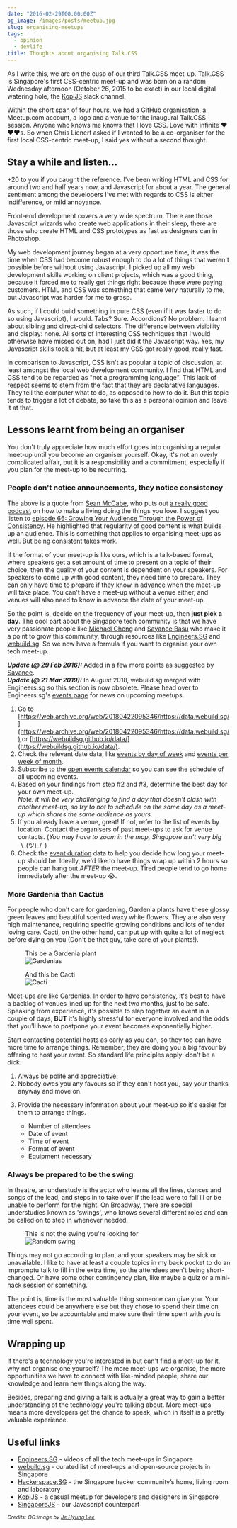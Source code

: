 ```yaml
---
date: "2016-02-29T00:00:00Z"
og_image: /images/posts/meetup.jpg
slug: organising-meetups
tags:
  - opinion
  - devlife
title: Thoughts about organising Talk.CSS
---
```


As I write this, we are on the cusp of our third Talk.CSS meet-up. Talk.CSS is Singapore's first CSS-centric meet-up and was born on a random Wednesday afternoon (October 26, 2015 to be exact) in our local digital watering hole, the [KopiJS](http://kopijs.org/) slack channel.

Within the short span of four hours, we had a GitHub organisation, a Meetup.com account, a logo and a venue for the inaugural Talk.CSS session. Anyone who knows me knows that I love CSS. Love with infinite <span class="emoji" role="img" tabindex="0" aria-label="red heart">&#x2764;&#xFE0F;</span><span class="emoji" role="img" tabindex="0" aria-label="red heart">&#x2764;&#xFE0F;</span><span class="emoji" role="img" tabindex="0" aria-label="red heart">&#x2764;&#xFE0F;</span>s. So when Chris Lienert asked if I wanted to be a co-organiser for the first local CSS-centric meet-up, I said yes without a second thought.

## Stay a while and listen...

+20 to you if you caught the reference. I've been writing HTML and CSS for around two and half years now, and Javascript for about a year. The general sentiment among the developers I've met with regards to CSS is either indifference, or mild annoyance.

Front-end development covers a very wide spectrum. There are those Javascript wizards who create web applications in their sleep, there are those who create HTML and CSS prototypes as fast as designers can in Photoshop.

My web development journey began at a very opportune time, it was the time when CSS had become robust enough to do a lot of things that weren't possible before without using Javascript. I picked up all my web development skills working on client projects, which was a good thing, because it forced me to really get things right because these were paying customers. HTML and CSS was something that came very naturally to me, but Javascript was harder for me to grasp.

As such, if I could build something in pure CSS (even if it was faster to do so using Javascript), I would. Tabs? Sure. Accordions? No problem. I learnt about sibling and direct-child selectors. The difference between visibility and display: none. All sorts of interesting CSS techniques that I would otherwise have missed out on, had I just did it the Javascript way. Yes, my Javascript skills took a hit, but at least my CSS got really good, really fast.

In comparison to Javascript, CSS isn't as popular a topic of discussion, at least amongst the local web development community. I find that HTML and CSS tend to be regarded as "not a programming language". This lack of respect seems to stem from the fact that they are declarative languages. They tell the computer what to do, as opposed to how to do it. But this topic tends to trigger a lot of debate, so take this as a personal opinion and leave it at that.

## Lessons learnt from being an organiser

You don't truly appreciate how much effort goes into organising a regular meet-up until you become an organiser yourself. Okay, it's not an overly complicated affair, but it is a responsibility and a commitment, especially if you plan for the meet-up to be recurring.

### People don't notice announcements, they notice consistency

The above is a quote from [Sean McCabe](http://seanwes.com/), who puts out [a really good podcast](http://seanwes.com/podcast/) on how to make a living doing the things you love. I suggest you listen to [episode 66: Growing Your Audience Through the Power of Consistency](http://seanwes.com/podcast/066-growing-your-audience-through-the-power-of-consistency/). He highlighted that regularity of good content is what builds up an audience. This is something that applies to organising meet-ups as well. But being consistent takes work.

If the format of your meet-up is like ours, which is a talk-based format, where speakers get a set amount of time to present on a topic of their choice, then the quality of your content is dependent on your speakers. For speakers to come up with good content, they need time to prepare. They can only have time to prepare if they know in advance when the meet-up will take place. You can't have a meet-up without a venue either, and venues will also need to know in advance the date of your meet-up.

So the point is, decide on the frequency of your meet-up, then **just pick a day**. The cool part about the Singapore tech community is that we have very passionate people like [Michael Cheng](https://twitter.com/coderkungfu) and [Sayanee Basu](https://sayan.ee/) who make it a point to grow this community, through resources like [Engineers.SG](https://engineers.sg/) and [webuild.sg](https://github.com/webuildsg/webuild). So we now have a formula if you want to organise your own tech meet-up.

**_Update (@ 29 Feb 2016):_** Added in a few more points as suggested by [Sayanee](https://sayan.ee/).  
**_Update (@ 21 Mar 2019):_** In August 2018, webuild.sg merged with Engineers.sg so this section is now obsolete. Please head over to Engineers.sg's [events page](https://engineers.sg/events/) for news on upcoming meetups.

1. Go to [https://web.archive.org/web/20180422095346/https://data.webuild.sg/](https://web.archive.org/web/20180422095346/https://data.webuild.sg/) or [https://webuildsg.github.io/data/](https://webuildsg.github.io/data/).
2. Check the relevant date data, like [events by day of week](https://web.archive.org/web/20180810120142/http://data.webuild.sg/dataset/events-per-day-of-week/) and [events per week of month](https://web.archive.org/web/20180731134319/https://data.webuild.sg/dataset/events-per-week-of-month/).
3. Subscribe to the [open events calendar](https://engineers.sg/events/) so you can see the schedule of all upcoming events.
4. Based on your findings from step #2 and #3, determine the best day for your own meet-up.  
   _Note: it will be very challenging to find a day that doesn't clash with another meet-up, so try to not to schedule on the same day as a meet-up which shares the same audience as yours_.
5. If you already have a venue, great! If not, refer to the list of events by location. Contact the organisers of past meet-ups to ask for venue contacts. (_You may have to zoom in the map, Singapore isn't very big_ <span class="kaomoji">¯\\\_(ツ)\_/¯</span>)
6. Check the [event duration](https://web.archive.org/web/20180804091910/https://data.webuild.sg/dataset/events-per-duration/) data to help you decide how long your meet-up should be. Ideally, we'd like to have things wrap up within 2 hours so people can hang out _AFTER_ the meet-up. Tired people tend to go home immediately after the meet-up <span class="emoji" role="img" tabindex="0" aria-label="loudly crying face">&#x1F62D;</span>.

### More Gardenia than Cactus

For people who don't care for gardening, Gardenia plants have these glossy green leaves and beautiful scented waxy white flowers. They are also very high maintenance, requiring specific growing conditions and lots of tender loving care. Cacti, on the other hand, can put up with quite a lot of neglect before dying on you (Don't be that guy, take care of your plants!).

<div class="figure-wrapper">
  <figure class="multiple">
    <figcaption>This be a Gardenia plant</figcaption>
    <img
      src="/images/posts/organiser/gardenia.jpg"
      srcset="/images/posts/organiser/gardenia@2x.jpg 2x"
      alt="Gardenias"
    />
  </figure>
  <figure class="multiple">
    <figcaption>And this be Cacti</figcaption>
    <img
      src="/images/posts/organiser/cactus.jpg"
      srcset="/images/posts/organiser/cactus@2x.jpg 2x"
      alt="Cacti"
    />
  </figure>
</div>

Meet-ups are like Gardenias. In order to have consistency, it's best to have a backlog of venues lined up for the next two months, just to be safe. Speaking from experience, it's possible to slap together an event in a couple of days, **BUT** it's highly stressful for everyone involved and the odds that you'll have to postpone your event becomes exponentially higher.

Start contacting potential hosts as early as you can, so they too can have more time to arrange things. Remember, they are doing you a big favour by offering to host your event. So standard life principles apply: don't be a dick.

1. Always be polite and appreciative.
2. Nobody owes you any favours so if they can't host you, say your thanks anyway and move on.
3. <p class="no-margin">
     Provide the necessary information about your meet-up so it's easier for them to arrange things.
   </p>
   <ul>
     <li class="no-margin">Number of attendees</li>
     <li class="no-margin">Date of event</li>
     <li class="no-margin">Time of event</li>
     <li class="no-margin">Format of event</li>
     <li>Equipment necessary</li>
   </ul>

### Always be prepared to be the swing

In theatre, an understudy is the actor who learns all the lines, dances and songs of the lead, and steps in to take over if the lead were to fall ill or be unable to perform for the night. On Broadway, there are special understudies known as 'swings', who knows several different roles and can be called on to step in whenever needed.

<figure>
  <figcaption>This is not the swing you're looking for</figcaption>
  <img
    src="/images/posts/organiser/swing.jpeg"
    srcset="/images/posts/organiser/swing@2x.jpeg 2x"
    alt="Random swing"
  />
</figure>

Things may not go according to plan, and your speakers may be sick or unavailable. I like to have at least a couple topics in my back pocket to do an impromptu talk to fill in the extra time, so the attendees aren't being short-changed. Or have some other contingency plan, like maybe a quiz or a mini-hack session or something.

The point is, time is the most valuable thing someone can give you. Your attendees could be anywhere else but they chose to spend their time on your event, so be accountable and make sure their time spent with you is time well spent.

## Wrapping up

If there's a technology you're interested in but can't find a meet-up for it, why not organise one yourself? The more meet-ups we organise, the more opportunities we have to connect with like-minded people, share our knowledge and learn new things along the way.

Besides, preparing and giving a talk is actually a great way to gain a better understanding of the technology you're talking about. More meet-ups means more developers get the chance to speak, which in itself is a pretty valuable experience.

## Useful links

<ul>
  <li class="no-margin"><a href="https://engineers.sg/">Engineers.SG</a> - videos of all the tech meet-ups in Singapore</li>
  <li class="no-margin"><a href="https://web.archive.org/web/20190716050141/http://webuild.sg/">webuild.sg</a> - curated list of meet-ups and open-source projects in Singapore</li>
  <li class="no-margin"><a href="https://hackerspace.sg/calendar/">Hackerspace.SG</a> - the Singapore hacker community’s home, living room and laboratory</li>
  <li class="no-margin"><a href="http://kopijs.org/">KopiJS</a> - a casual meetup for developers and designers in Singapore</li>
  <li><a href="http://www.meetup.com/Singapore-JS/">SingaporeJS</a> - our Javascript counterpart</li>
</ul>

<em>
  <small>
    Credits: OG:image by <a href="http://blog.naver.com/esjs1020">Je Hyung Lee</a>
  </small>
</em>
